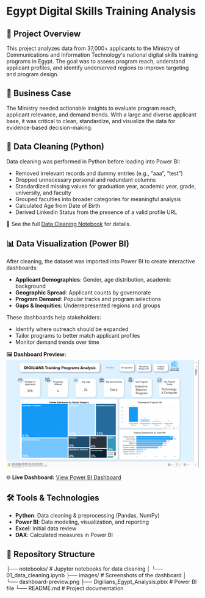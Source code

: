 # Egypt Digital Skills Training Analysis

## 📌 Project Overview
This project analyzes data from 37,000+ applicants to the Ministry of Communications and Information Technology's national digital skills training programs in Egypt. The goal was to assess program reach, understand applicant profiles, and identify underserved regions to improve targeting and program design.

## 🎯 Business Case
The Ministry needed actionable insights to evaluate program reach, applicant relevance, and demand trends. With a large and diverse applicant base, it was critical to clean, standardize, and visualize the data for evidence-based decision-making.

## 🧹 Data Cleaning (Python)
Data cleaning was performed in Python before loading into Power BI:
- Removed irrelevant records and dummy entries (e.g., “aaa”, “test”)
- Dropped unnecessary personal and redundant columns
- Standardized missing values for graduation year, academic year, grade, university, and faculty
- Grouped faculties into broader categories for meaningful analysis
- Calculated Age from Date of Birth
- Derived LinkedIn Status from the presence of a valid profile URL

📄 See the full [Data Cleaning Notebook](notebooks/01_data_cleaning.ipynb) for details.

## 📊 Data Visualization (Power BI)
After cleaning, the dataset was imported into Power BI to create interactive dashboards:
- **Applicant Demographics**: Gender, age distribution, academic background
- **Geographic Spread**: Applicant counts by governorate
- **Program Demand**: Popular tracks and program selections
- **Gaps & Inequities**: Underrepresented regions and groups

These dashboards help stakeholders:
- Identify where outreach should be expanded
- Tailor programs to better match applicant profiles
- Monitor demand trends over time

🖼 **Dashboard Preview:**
![Dashboard Screenshot](images/dashboard-preview.png)

🌐 **Live Dashboard:** [View Power BI Dashboard](YOUR_PUBLIC_LINK)

## 🛠 Tools & Technologies
- **Python**: Data cleaning & preprocessing (Pandas, NumPy)
- **Power BI**: Data modeling, visualization, and reporting
- **Excel**: Initial data review
- **DAX**: Calculated measures in Power BI

## 📂 Repository Structure
├── notebooks/ # Jupyter notebooks for data cleaning
│ └── 01_data_cleaning.ipynb
├── images/ # Screenshots of the dashboard
│ └── dashboard-preview.png
├── Digilians_Egypt_Analysis.pbix # Power BI file
└── README.md # Project documentation
